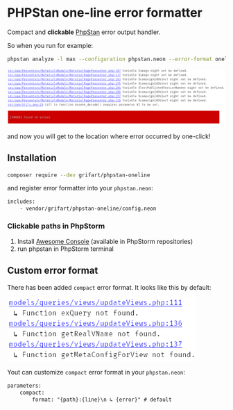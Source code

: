# PHPStan one-line error formatter

Compact and **clickable** [PhpStan](http://github.com/phpstan/phpstan) error output handler.

So when you run for example:

```bash
phpstan analyze -l max --configuration phpstan.neon --error-format oneline
```

![](example.png)

and now you will get to the location where error occurred by one-click!

## Installation

```bash
composer require --dev grifart/phpstan-oneline
```

and register error formatter into your `phpstan.neon`:

```neon
includes:
	- vendor/grifart/phpstan-oneline/config.neon
```

### Clickable paths in PhpStorm

1. Install [Awesome Console](https://github.com/anthraxx/intellij-awesome-console) (available in PhpStorm repositories)
2. run phpstan in PhpStorm terminal


## Custom error format

There has been added `compact` error format. It looks like this by default:

![](example-compact.png)

Yout can customize `compact` error format in your `phpstan.neon`:

```neon
parameters:
	compact:
		format: "{path}:{line}\n ↳ {error}" # default
```

